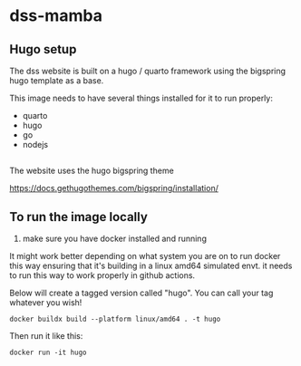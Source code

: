 # dss-mamba

## Hugo setup

The dss website is built on a hugo / quarto framework using the bigspring hugo
template as a base.

This image needs to have several things installed for it to run properly:

- quarto
- hugo
- go
- nodejs

##

The website uses the hugo bigspring theme

https://docs.gethugothemes.com/bigspring/installation/

## To run the image locally

1. make sure you have docker installed and running

It might work better depending on what system you are on to run docker this way
ensuring that it's building in a linux amd64 simulated envt. it needs to run
this way to work properly in github actions.

Below will create a tagged version called "hugo". You can call your tag
whatever you wish!

`docker buildx build --platform linux/amd64 . -t hugo`

Then run it like this:

`docker run -it hugo`

